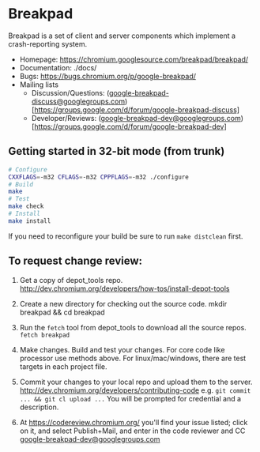 # Breakpad

Breakpad is a set of client and server components which implement a
crash-reporting system.

* Homepage: https://chromium.googlesource.com/breakpad/breakpad/
* Documentation: ./docs/
* Bugs: https://bugs.chromium.org/p/google-breakpad/
* Mailing lists
  * Discussion/Questions: (google-breakpad-discuss@googlegroups.com)[https://groups.google.com/d/forum/google-breakpad-discuss]
  * Developer/Reviews: (google-breakpad-dev@googlegroups.com)[https://groups.google.com/d/forum/google-breakpad-dev]

## Getting started in 32-bit mode (from trunk)

```sh
# Configure
CXXFLAGS=-m32 CFLAGS=-m32 CPPFLAGS=-m32 ./configure
# Build
make
# Test
make check
# Install
make install
```

If you need to reconfigure your build be sure to run `make distclean` first.

## To request change review:

1.  Get a copy of depot_tools repo.
    http://dev.chromium.org/developers/how-tos/install-depot-tools

2.  Create a new directory for checking out the source code.
    mkdir breakpad && cd breakpad

3.  Run the `fetch` tool from depot_tools to download all the source repos.
    `fetch breakpad`

4.  Make changes. Build and test your changes.
    For core code like processor use methods above.
    For linux/mac/windows, there are test targets in each project file.

5.  Commit your changes to your local repo and upload them to the server.
    http://dev.chromium.org/developers/contributing-code
    e.g. `git commit ... && git cl upload ...`
    You will be prompted for credential and a description.

6.  At https://codereview.chromium.org/ you'll find your issue listed; click on
    it, and select Publish+Mail, and enter in the code reviewer and CC
    google-breakpad-dev@googlegroups.com
